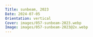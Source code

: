 ```yaml
---
Title: sunbeam, 2023
Date: 2024-07-05
Orientation: vertical
Cover: images/057-sunbeam-2023.webp
Image: images/057-sunbeam-2023@2x.webp
---
```


